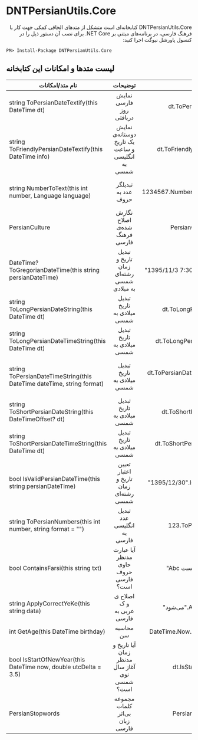 ﻿DNTPersianUtils.Core
=======
<div dir="rtl">
DNTPersianUtils.Core کتابخانه‌ای است متشکل از متدهای الحاقی کمکی جهت کار با فرهنگ فارسی، در برنامه‌های مبتنی بر NET Core.
برای نصب آن دستور ذیل را در کنسول پاورشل نیوگت اجرا کنید:
</div>

```
PM> Install-Package DNTPersianUtils.Core
```


لیست متدها و امکانات این کتابخانه
-----------------

|نام متد/امکانات|توضیحات|مثال|خروجی نمونه|
| -------| :------: | :------: |  :------: |  
|string ToPersianDateTextify(this DateTime dt)|نمایش فارسی روز دریافتی|dt.ToPersianDateTextify()|سه شنبه ۲۱ دی ۱۳۹۵|
|string ToFriendlyPersianDateTextify(this DateTime info)|نمایش دوستانه‌ی یک تاریخ و ساعت انگلیسی به شمسی|dt.ToFriendlyPersianDateTextify()|&#x202b;۱۰ روز قبل، سه شنبه ۲۱ دی ۱۳۹۵، ساعت ۱۰:۲۰|
|string NumberToText(this int number, Language language)|تبدیلگر عدد به حروف|1234567.NumberToText(Language.Persian)|یک میلیون و دویست و سی و چهار هزار و پانصد و شصت و هفت|
|PersianCulture|نگارش اصلاح شده‌ی فرهنگ فارسی|PersianCulture.Instance|در این فرهنگ تاریخ میلادی با شمسی جایگزین شده‌است|
|DateTime? ToGregorianDateTime(this string persianDateTime)|تبدیل تاریخ و زمان رشته‌ای شمسی به میلادی|"1395/11/3 7:30".ToGregorianDateTime()|new DateTime(2017, 1, 22, 7, 30, 0)|
|string ToLongPersianDateString(this DateTime dt)|تبدیل تاریخ میلادی به شمسی|dt.ToLongPersianDateString()|&#x202b;21 دی 1395|
|string ToLongPersianDateTimeString(this DateTime dt)|تبدیل تاریخ میلادی به شمسی|dt.ToLongPersianDateTimeString()|&#x202b;21 دی 1395، 10:20:02 ق.ظ|
|string ToPersianDateTimeString(this DateTime dateTime, string format)|تبدیل تاریخ میلادی به شمسی|dt.ToPersianDateTimeString("dd MMMM yyyy")|این تبدیل بر اساس فرهنگ اصلاح شده‌ی فارسی صورت می‌گیرد|
|string ToShortPersianDateString(this DateTimeOffset? dt)|تبدیل تاریخ میلادی به شمسی|dt.ToShortPersianDateString()|1395/10/21|
|string ToShortPersianDateTimeString(this DateTime dt)|تبدیل تاریخ میلادی به شمسی|dt.ToShortPersianDateTimeString()|1395/10/21 10:20|
|bool IsValidPersianDateTime(this string persianDateTime)|تعیین اعتبار تاریخ و زمان رشته‌ای شمسی|"1395/12/30".IsValidPersianDateTime()|true|
|string ToPersianNumbers(this int number, string format = "")|تبدیل عدد انگلیسی به فارسی|123.ToPersianNumbers()|۱۲۳|
|bool ContainsFarsi(this string txt)|آیا عبارت مدنظر حاوی حروف فارسی است؟|"Abc تست".ContainsFarsi()|true|
|string ApplyCorrectYeKe(this string data)|اصلاح ی و ک عربی به فارسی|"می‌شود".ApplyCorrectYeKe()|می‌شود|
|int GetAge(this DateTime birthday)|محاسبه سن|DateTime.Now.AddYears(-9).GetAge()|9|
|bool IsStartOfNewYear(this DateTime now, double utcDelta = 3.5)|آیا تاریخ و زمان مدنظر آغاز سال نوی شمسی است؟|dt.IsStartOfNewYear()|true/false|
|PersianStopwords|مجموعه کلمات بی‌اثر زبان فارسی| PersianStopwords.List | مفید برای تنظیمات جستجوهای تمام متنی |